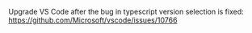 Upgrade VS Code after the bug in typescript version selection is fixed:
https://github.com/Microsoft/vscode/issues/10766
